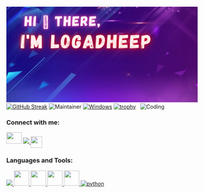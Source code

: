 [![MasterHead](https://github.com/Logadheep/Logadheep/blob/main/images/Hi%20There%2C.jpg)](https://github.com/Logadheep/)
<img align="right" alt="Coding" width="30%" src="https://i.giphy.com/media/qgQUggAC3Pfv687qPC/giphy.webp">
[![GitHub Streak](http://github-readme-streak-stats.herokuapp.com?user=Logadheep&theme=chartreuse-dark&date_format=M%20j%5B%2C%20Y%5D)](https://git.io/streak-stats)
![Maintainer](https://img.shields.io/badge/maintainer-Logadheep-blue)
[![Windows](https://svgshare.com/i/ZhY.svg)](https://svgshare.com/i/ZhY.svg)
[![trophy](https://github-profile-trophy.vercel.app/?username=Logadheep&theme=darkhub)](https://github.com/ryo-ma/github-profile-trophy)

<h3 align="left">Connect with me:</h3>
<p align="left">
<a href="https://twitter.com/LogadeepN" target="blank"><img src="https://cdn.jsdelivr.net/gh/devicons/devicon/icons/twitter/twitter-original.svg" height="30" width="40" /></a>
<a href="https://www.linkedin.com/in/logadheep-natarajan-0b4370228/" target="blank"><img src="https://cdn.jsdelivr.net/gh/devicons/devicon/icons/linkedin/linkedin-original.svg"  height="30" weight="40"/>
</a>
<a href="https://instagram.com/__loga45__" target="blank"><img align="center" src="https://instagram.com/static/images/ico/favicon-192.png/68d99ba29cc8.png" alt="" height="30" width="30" /></a>
<!-- <a href="your link" target="blank"><img align="center" src="https://cdn.jsdelivr.net/npm/simple-icons@3.0.1/icons/youtube.svg" alt="" height="30" width="40" /></a> -->
</p>

<h3 align="left">Languages and Tools:</h3>
<p align="left"> 
  <a href="https://www.cprogramming.com/" target="_blank"> <img src="https://cdn.jsdelivr.net/gh/devicons/devicon/icons/c/c-original.svg" height="40" weight="40"/> </a> 
  <a href="https://www.cppreference.com/" target="_blank"> <img src="https://cdn.jsdelivr.net/gh/devicons/devicon/icons/cplusplus/cplusplus-original.svg" width="40" height="40"/> </a> 
  <a href="https://www.purecss.io/" target="_blank"> <img src="https://cdn.jsdelivr.net/gh/devicons/devicon/icons/css3/css3-original.svg" width="40" height="40"/> </a> 
  <a href="https://html5.org/" target="_blank"> <img src="https://cdn.jsdelivr.net/gh/devicons/devicon/icons/html5/html5-original.svg" width="40" height="40"/> </a> 
  <a href="https://www.linux.org/" target="_blank"> <img src="https://cdn.jsdelivr.net/gh/devicons/devicon/icons/linux/linux-original.svg" width="40" height="40"/> </a> 
  <a href="https://www.python.org" target="_blank"> <img src="https://www.python.org/static/community_logos/python-logo-generic.svg" alt="python" width="100" height="40"/> </a> 
</p>

